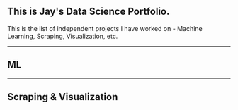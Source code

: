 ## This is Jay's Data Science Portfolio.

This is the list of independent projects I have worked on - Machine Learning, Scraping, Visualization, etc. 

---

## ML


---

## Scraping & Visualization


